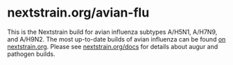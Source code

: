 # nextstrain.org/avian-flu

This is the Nextstrain build for avian influenza subtypes A/H5N1, A/H7N9, and A/H9N2.
The most up-to-date builds of avian influenza can be found [on nextstrain.org](https://nextstrain.org/flu/avian).
Please see [nextstrain.org/docs](https://nextstrain.org/docs) for details about augur and pathogen builds.